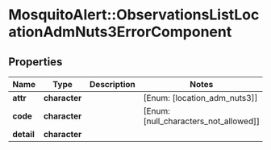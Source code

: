 # MosquitoAlert::ObservationsListLocationAdmNuts3ErrorComponent


## Properties
Name | Type | Description | Notes
------------ | ------------- | ------------- | -------------
**attr** | **character** |  | [Enum: [location_adm_nuts3]] 
**code** | **character** |  | [Enum: [null_characters_not_allowed]] 
**detail** | **character** |  | 


